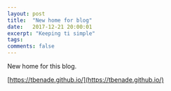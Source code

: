 ```yaml
---
layout: post
title:  "New home for blog"
date:   2017-12-21 20:00:01
excerpt: "Keeping ti simple"
tags:
comments: false
---
```


New home for this blog.

[https://tbenade.github.io/](https://tbenade.github.io/)
